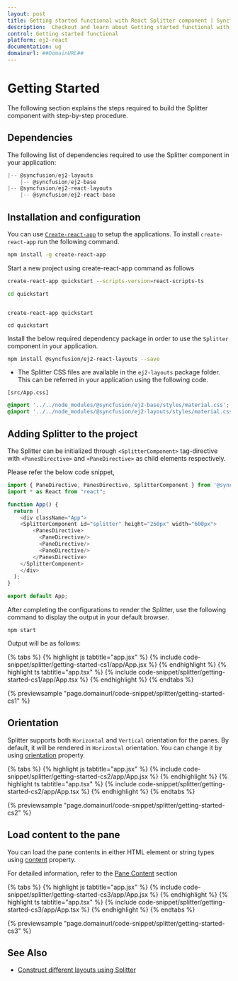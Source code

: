 ```yaml
---
layout: post
title: Getting started functional with React Splitter component | Syncfusion
description:  Checkout and learn about Getting started functional with React Splitter component of Syncfusion Essential JS 2 and more details.
control: Getting started functional 
platform: ej2-react
documentation: ug
domainurl: ##DomainURL##
---
```


# Getting Started

The following section explains the steps required to build the Splitter component with step-by-step procedure.

## Dependencies

The following list of dependencies required to use the Splitter component in your application:

```js
|-- @syncfusion/ej2-layouts
    |-- @syncfusion/ej2-base
|-- @syncfusion/ej2-react-layouts
    |-- @syncfusion/ej2-react-base

```

## Installation and configuration

You can use [`Create-react-app`](https://github.com/facebookincubator/create-react-app) to setup the applications.
To install `create-react-app` run the following command.

```bash
npm install -g create-react-app
```

Start a new project using create-react-app command as follows

<div class='tsx'>

```bash
create-react-app quickstart --scripts-version=react-scripts-ts

cd quickstart

```

</div>

<div class='jsx'>

```

create-react-app quickstart

cd quickstart

```

</div>

Install the below required dependency package in order to use the `Splitter` component in your application.

```bash
npm install @syncfusion/ej2-react-layouts --save
```

* The Splitter CSS files are available in the `ej2-layouts` package folder.
This can be referred in your application using the following code.

`[src/App.css]`

```css
@import '../../node_modules/@syncfusion/ej2-base/styles/material.css';
@import '../../node_modules/@syncfusion/ej2-layouts/styles/material.css';
```

## Adding Splitter to the project

The Splitter can be initialized through `<SplitterComponent>` tag-directive with `<PanesDirective>` and `<PaneDirective>` as child elements respectively.

Please refer the below code snippet,



```ts
import { PaneDirective, PanesDirective, SplitterComponent } from '@syncfusion/ej2-react-layouts';
import * as React from "react";

function App() {
  return (
    <div className="App">
    <SplitterComponent id="splitter" height="250px" width="600px">
        <PanesDirective>
          <PaneDirective/>
          <PaneDirective/>
          <PaneDirective/>
        </PanesDirective>
    </SplitterComponent>
    </div>
  );
}

export default App;

```



After completing the configurations to render the Splitter, use the following command to display the output in your default browser.

```
npm start
```

Output will be as follows:

{% tabs %}
{% highlight js tabtitle="app.jsx" %}
{% include code-snippet/splitter/getting-started-cs1/app/App.jsx %}
{% endhighlight %}
{% highlight ts tabtitle="app.tsx" %}
{% include code-snippet/splitter/getting-started-cs1/app/App.tsx %}
{% endhighlight %}
{% endtabs %}

 {% previewsample "page.domainurl/code-snippet/splitter/getting-started-cs1" %}

## Orientation

Splitter supports both `Horizontal` and `Vertical` orientation for the panes. By default, it will be rendered in `Horizontal` orientation. You can change it by using [orientation](https://ej2.syncfusion.com/react/documentation/api/splitter#orientation) property.

{% tabs %}
{% highlight js tabtitle="app.jsx" %}
{% include code-snippet/splitter/getting-started-cs2/app/App.jsx %}
{% endhighlight %}
{% highlight ts tabtitle="app.tsx" %}
{% include code-snippet/splitter/getting-started-cs2/app/App.tsx %}
{% endhighlight %}
{% endtabs %}

 {% previewsample "page.domainurl/code-snippet/splitter/getting-started-cs2" %}

## Load content to the pane

You can load the pane contents in either HTML element or string types using [content](https://ej2.syncfusion.com/react/documentation/api/splitter/panePropertiesModel/#content) property.

For detailed information, refer to the [Pane Content](./pane-content/) section

{% tabs %}
{% highlight js tabtitle="app.jsx" %}
{% include code-snippet/splitter/getting-started-cs3/app/App.jsx %}
{% endhighlight %}
{% highlight ts tabtitle="app.tsx" %}
{% include code-snippet/splitter/getting-started-cs3/app/App.tsx %}
{% endhighlight %}
{% endtabs %}

 {% previewsample "page.domainurl/code-snippet/splitter/getting-started-cs3" %}

## See Also

* [Construct different layouts using Splitter](different-layouts)